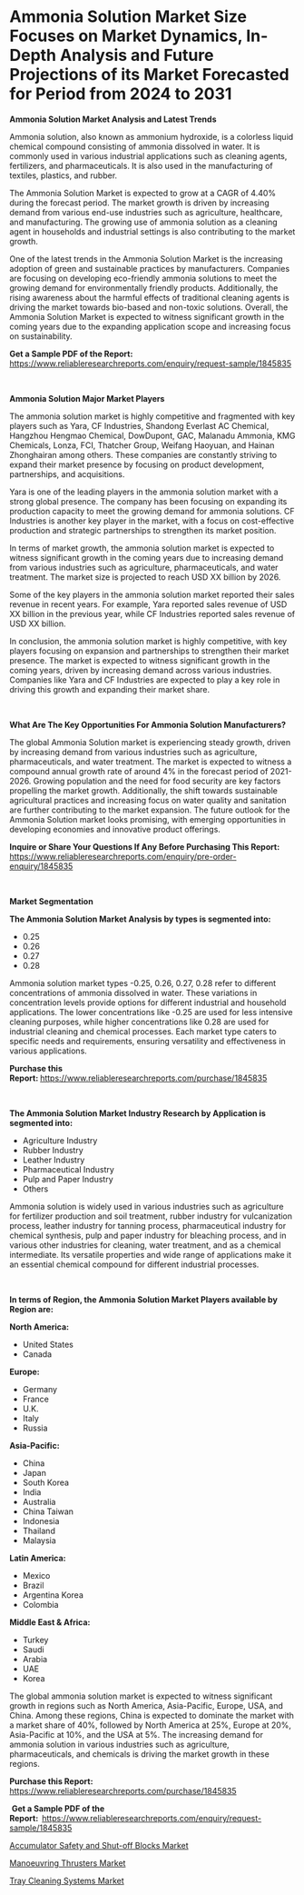 <p><h1>Ammonia Solution Market Size Focuses on Market Dynamics, In-Depth Analysis and Future Projections of its Market Forecasted for Period from 2024 to 2031</h1></p><p><strong>Ammonia Solution Market Analysis and Latest Trends</strong></p>
<p><p>Ammonia solution, also known as ammonium hydroxide, is a colorless liquid chemical compound consisting of ammonia dissolved in water. It is commonly used in various industrial applications such as cleaning agents, fertilizers, and pharmaceuticals. It is also used in the manufacturing of textiles, plastics, and rubber.</p><p>The Ammonia Solution Market is expected to grow at a CAGR of 4.40% during the forecast period. The market growth is driven by increasing demand from various end-use industries such as agriculture, healthcare, and manufacturing. The growing use of ammonia solution as a cleaning agent in households and industrial settings is also contributing to the market growth.</p><p>One of the latest trends in the Ammonia Solution Market is the increasing adoption of green and sustainable practices by manufacturers. Companies are focusing on developing eco-friendly ammonia solutions to meet the growing demand for environmentally friendly products. Additionally, the rising awareness about the harmful effects of traditional cleaning agents is driving the market towards bio-based and non-toxic solutions. Overall, the Ammonia Solution Market is expected to witness significant growth in the coming years due to the expanding application scope and increasing focus on sustainability.</p></p>
<p><strong>Get a Sample PDF of the Report:&nbsp;</strong> <a href="https://www.reliableresearchreports.com/enquiry/request-sample/1845835">https://www.reliableresearchreports.com/enquiry/request-sample/1845835</a></p>
<p>&nbsp;</p>
<p><strong>Ammonia Solution Major Market Players</strong></p>
<p><p>The ammonia solution market is highly competitive and fragmented with key players such as Yara, CF Industries, Shandong Everlast AC Chemical, Hangzhou Hengmao Chemical, DowDupont, GAC, Malanadu Ammonia, KMG Chemicals, Lonza, FCI, Thatcher Group, Weifang Haoyuan, and Hainan Zhonghairan among others. These companies are constantly striving to expand their market presence by focusing on product development, partnerships, and acquisitions.</p><p>Yara is one of the leading players in the ammonia solution market with a strong global presence. The company has been focusing on expanding its production capacity to meet the growing demand for ammonia solutions. CF Industries is another key player in the market, with a focus on cost-effective production and strategic partnerships to strengthen its market position.</p><p>In terms of market growth, the ammonia solution market is expected to witness significant growth in the coming years due to increasing demand from various industries such as agriculture, pharmaceuticals, and water treatment. The market size is projected to reach USD XX billion by 2026.</p><p>Some of the key players in the ammonia solution market reported their sales revenue in recent years. For example, Yara reported sales revenue of USD XX billion in the previous year, while CF Industries reported sales revenue of USD XX billion.</p><p>In conclusion, the ammonia solution market is highly competitive, with key players focusing on expansion and partnerships to strengthen their market presence. The market is expected to witness significant growth in the coming years, driven by increasing demand across various industries. Companies like Yara and CF Industries are expected to play a key role in driving this growth and expanding their market share.</p></p>
<p>&nbsp;</p>
<p><strong>What Are The Key Opportunities For Ammonia Solution Manufacturers?</strong></p>
<p><p>The global Ammonia Solution market is experiencing steady growth, driven by increasing demand from various industries such as agriculture, pharmaceuticals, and water treatment. The market is expected to witness a compound annual growth rate of around 4% in the forecast period of 2021-2026. Growing population and the need for food security are key factors propelling the market growth. Additionally, the shift towards sustainable agricultural practices and increasing focus on water quality and sanitation are further contributing to the market expansion. The future outlook for the Ammonia Solution market looks promising, with emerging opportunities in developing economies and innovative product offerings.</p></p>
<p><strong>Inquire or Share Your Questions If Any Before Purchasing This Report:</strong> <a href="https://www.reliableresearchreports.com/enquiry/pre-order-enquiry/1845835">https://www.reliableresearchreports.com/enquiry/pre-order-enquiry/1845835</a></p>
<p>&nbsp;</p>
<p><strong>Market Segmentation</strong></p>
<p><strong>The Ammonia Solution Market Analysis by types is segmented into:</strong></p>
<p><ul><li>0.25</li><li>0.26</li><li>0.27</li><li>0.28</li></ul></p>
<p><p>Ammonia solution market types -0.25, 0.26, 0.27, 0.28 refer to different concentrations of ammonia dissolved in water. These variations in concentration levels provide options for different industrial and household applications. The lower concentrations like -0.25 are used for less intensive cleaning purposes, while higher concentrations like 0.28 are used for industrial cleaning and chemical processes. Each market type caters to specific needs and requirements, ensuring versatility and effectiveness in various applications.</p></p>
<p><strong>Purchase this Report:&nbsp;</strong><a href="https://www.reliableresearchreports.com/purchase/1845835">https://www.reliableresearchreports.com/purchase/1845835</a></p>
<p>&nbsp;</p>
<p><strong>The Ammonia Solution Market Industry Research by Application is segmented into:</strong></p>
<p><ul><li>Agriculture Industry</li><li>Rubber Industry</li><li>Leather Industry</li><li>Pharmaceutical Industry</li><li>Pulp and Paper Industry</li><li>Others</li></ul></p>
<p><p>Ammonia solution is widely used in various industries such as agriculture for fertilizer production and soil treatment, rubber industry for vulcanization process, leather industry for tanning process, pharmaceutical industry for chemical synthesis, pulp and paper industry for bleaching process, and in various other industries for cleaning, water treatment, and as a chemical intermediate. Its versatile properties and wide range of applications make it an essential chemical compound for different industrial processes.</p></p>
<p>&nbsp;</p>
<p><strong>In terms of Region, the Ammonia Solution Market Players available by Region are:</strong></p>
<p>
    <p> <strong> North America: </strong>
        <ul>
            <li>United States</li>
            <li>Canada</li>
        </ul>
        </p> 
    <p> <strong> Europe: </strong>
        <ul>
            <li>Germany</li>
            <li>France</li>
            <li>U.K.</li>
            <li>Italy</li>
            <li>Russia</li>
        </ul>
        </p> 
    <p> <strong> Asia-Pacific: </strong>
        <ul>
            <li>China</li>
            <li>Japan</li>
            <li>South Korea</li>
            <li>India</li>
            <li>Australia</li>
            <li>China Taiwan</li>
            <li>Indonesia</li>
            <li>Thailand</li>
            <li>Malaysia</li>
        </ul>
        </p> 
    <p> <strong> Latin America: </strong>
        <ul>
            <li>Mexico</li>
            <li>Brazil</li>
            <li>Argentina Korea</li>
            <li>Colombia</li>
        </ul>
        </p> 
    <p> <strong> Middle East & Africa: </strong>
        <ul>
            <li>Turkey</li>
            <li>Saudi</li>
            <li>Arabia</li>
            <li>UAE</li>
            <li>Korea</li>
        </ul>
    </p>
    </p>
<p><p>The global ammonia solution market is expected to witness significant growth in regions such as North America, Asia-Pacific, Europe, USA, and China. Among these regions, China is expected to dominate the market with a market share of 40%, followed by North America at 25%, Europe at 20%, Asia-Pacific at 10%, and the USA at 5%. The increasing demand for ammonia solution in various industries such as agriculture, pharmaceuticals, and chemicals is driving the market growth in these regions.</p></p>
<p><strong>Purchase this Report: </strong><a href="https://www.reliableresearchreports.com/purchase/1845835">https://www.reliableresearchreports.com/purchase/1845835</a></p>
<p>&nbsp;<strong>Get a Sample PDF of the Report:&nbsp;&nbsp;</strong><a href="https://www.reliableresearchreports.com/enquiry/request-sample/1845835">https://www.reliableresearchreports.com/enquiry/request-sample/1845835</a></p>
<p><strong></strong></p>
<p><p><a href="https://view.publitas.com/reportprime-1/accumulator-safety-and-shut-off-blocks-market-size-reflecting-a-forecast-till-2030-market-by-type-by-application-and-by-geography/">Accumulator Safety and Shut-off Blocks Market</a></p><p><a href="https://view.publitas.com/reportprime-1/manoeuvring-thrusters-market-insights-market-players-and-forecast-till-2030/">Manoeuvring Thrusters Market</a></p><p><a href="https://view.publitas.com/reportprime-1/decoding-the-tray-cleaning-systems-market-a-deep-dive-into-the-latest-market-trends-market-segmentation-and-competitive-analysis/">Tray Cleaning Systems Market</a></p></p>